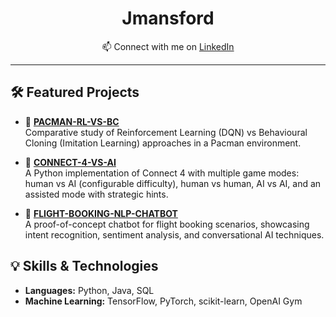 <!-- README.md -->

<div align="center">
  <h1>Jmansford</h1>
   <p>📫 Connect with me on <a href="https://linkedin.com/in/jai-mansford-9a3912247">LinkedIn</a></p>
</div>

---

## 🛠️ Featured Projects

- 🔗 **[PACMAN-RL-VS-BC](https://github.com/Jmansford/PACMAN-RL-VS-BC)**  
  Comparative study of Reinforcement Learning (DQN) vs Behavioural Cloning (Imitation Learning) approaches in a Pacman environment.

- 🔗 **[CONNECT-4-VS-AI](https://github.com/Jmansford/CONNECT-4-VS-AI)**  
  A Python implementation of Connect 4 with multiple game modes: human vs AI (configurable difficulty), human vs human, AI vs AI, and an assisted mode with strategic hints.

- 🔗 **[FLIGHT-BOOKING-NLP-CHATBOT](https://github.com/Jmansford/FLIGHT-BOOKING-NLP-CHATBOT)**  
  A proof-of-concept chatbot for flight booking scenarios, showcasing intent recognition, sentiment analysis, and conversational AI techniques.

## 💡 Skills & Technologies

- **Languages:** Python, Java, SQL  
- **Machine Learning:** TensorFlow, PyTorch, scikit-learn, OpenAI Gym  

